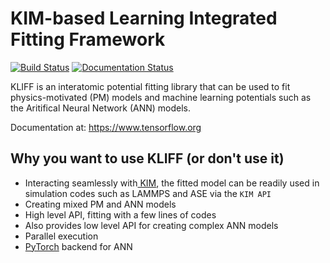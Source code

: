 # KIM-based Learning Integrated Fitting Framework

[![Build Status](https://travis-ci.com/mjwen/kliff.svg?branch=master)](https://travis-ci.com/mjwen/kliff)
[![Documentation Status](https://readthedocs.org/projects/kliff/badge/?version=latest)](https://kliff.readthedocs.io/en/latest/?badge=latest)


KLIFF is an interatomic potential fitting library that can be used to fit physics-motivated (PM) models and machine learning potentials such as the Aritifical Neural Network (ANN) models.

Documentation at: <https://www.tensorflow.org>

## Why you want to use KLIFF (or don't use it)

- Interacting seamlessly with[ KIM](https://openkim.org), the fitted model can be readily used in simulation codes such as LAMMPS and ASE via the `KIM API`
- Creating mixed PM and ANN models
- High level API, fitting with a few lines of codes
- Also provides low level API for creating complex ANN models
- Parallel execution
- [PyTorch](https://pytorch.org) backend for ANN


